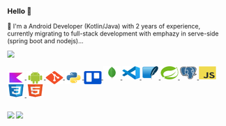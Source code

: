 ### Hello 👋

 🌱 I'm a Android Developer (Kotlin/Java) with 2 years of experience, currently migrating to full-stack development with emphazy in serve-side (spring boot and nodejs)...

 <div>
  <a href="https://github.com/danbalves">
  <img height="180em" src="https://github-readme-stats.vercel.app/api?username=danbalves&show_icons=true&theme=dracula&include_all_commits=true&count_private=true"/>
</div>
<div style="display: inline_block"><br>
  <img align="center" height="30" width="40" src="https://github.com/devicons/devicon/blob/master/icons/kotlin/kotlin-original.svg">
  <img align="center" height="30" width="40" src="https://github.com/devicons/devicon/blob/master/icons/android/android-original.svg">
  <img align="center" height="30" width="40" src="https://github.com/devicons/devicon/blob/master/icons/git/git-original.svg">
  <img align="center" height="30" width="40" src="https://github.com/devicons/devicon/blob/master/icons/python/python-original.svg">
  <img align="center" height="30" width="40" src="https://github.com/devicons/devicon/blob/master/icons/trello/trello-plain.svg">
  <img aling="center" height="30" width="40" src="https://github.com/devicons/devicon/blob/master/icons/mongodb/mongodb-original.svg">
  <img aling="center" height="30" width="40" src="https://github.com/devicons/devicon/blob/master/icons/vscode/vscode-original.svg">
  <img aling="center" height="30" width="40" src="https://github.com/devicons/devicon/blob/master/icons/sqlite/sqlite-original.svg">
  <img aling="center" height="30" width="40" src="https://github.com/devicons/devicon/blob/master/icons/spring/spring-original.svg">
  <img aling="center" height="30" width="40" src="https://github.com/devicons/devicon/blob/master/icons/postgresql/postgresql-original.svg">
  <img aling="center" height="30" width="40" src="https://github.com/devicons/devicon/blob/master/icons/javascript/javascript-original.svg">
  <img aling="center" height="30" width="40" src="https://github.com/devicons/devicon/blob/master/icons/css3/css3-original.svg">
  <img aling="center" height="30" width="40" src="https://github.com/devicons/devicon/blob/master/icons/html5/html5-original.svg">  
</div>
  
  ##
 
<div> 
  <a href = "mailto:danbalves@outlook.com"><img src="https://img.shields.io/badge/-Gmail-%23333?style=for-the-badge&logo=gmail&logoColor=white" target="_blank"></a>
  <a href="https://www.linkedin.com/in/danielbalves/" target="_blank"><img src="https://img.shields.io/badge/-LinkedIn-%230077B5?style=for-the-badge&logo=linkedin&logoColor=white" target="_blank"></a> 

</div>
